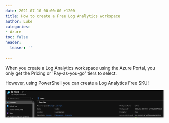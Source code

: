 ```yaml
---
date: 2021-07-10 00:00:00 +1200
title: How to create a Free Log Analytics workspace
author: Luke
categories:
- Azure
toc: false
header:
  teaser: ''

---
```

When you create a Log Analytics workspace using the Azure Portal, you only get the Pricing or 'Pay-as-you-go' tiers to select.

However, using PowerShell you can create a Log Analytics Free SKU!

![](/uploads/log_analytics_free.png)